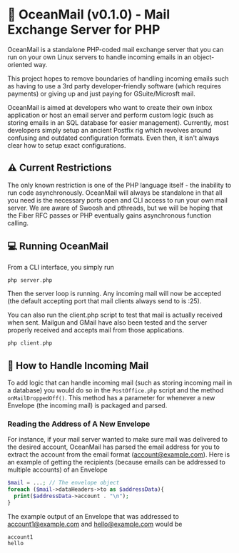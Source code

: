 # 📮 OceanMail (v0.1.0) - Mail Exchange Server for PHP

OceanMail is a standalone PHP-coded mail exchange server that you can run on your own Linux servers to handle incoming emails in an object-oriented way.

This project hopes to remove boundaries of handling incoming emails such as having to use a 3rd party developer-friendly software (which requires payments) or giving up and just paying for GSuite/Microsft mail.

OceanMail is aimed at developers who want to create their own inbox application or host an email server and perform custom logic (such as storing emails in an SQL database for easier management). Currently, most developers simply setup an ancient Postfix rig which revolves around confusing and outdated configuration formats. Even then, it isn't always clear how to setup exact configurations.

## ⚠ Current Restrictions
The only known restriction is one of the PHP language itself - the inability to run code asynchronously. OceanMail will always be standalone in that all you need is the necessary ports open and CLI access to run your own mail server. We are aware of Swoosh and pthreads, but we will be hoping that the Fiber RFC passes or PHP eventually gains asynchronous function calling.

## 💻 Running OceanMail
From a CLI interface, you simply run
```php
php server.php
```
Then the server loop is running. Any incoming mail will now be accepted (the default accepting port that mail clients always send to is :25).

You can also run the client.php script to test that mail is actually received when sent. Mailgun and GMail have also been tested and the server properly received and accepts mail from those applications.
```php
php client.php
```

## 🕋 How to Handle Incoming Mail
To add logic that can handle incoming mail (such as storing incoming mail in a database) you would do so in the `PostOffice.php` script and the method ``onMailDroppedOff()``. This method has a parameter for whenever a new Envelope (the incoming mail) is packaged and parsed.

### Reading the Address of A New Envelope
For instance, if your mail server wanted to make sure mail was delivered to the desired account, OceanMail has parsed the email address for you to extract the account from the email format (account@example.com). Here is an example of getting the recipients (because emails can be addressed to multiple accounts) of an Envelope
```php
$mail = ...; // The envelope object
foreach ($mail->dataHeaders->to as $addressData){
  print($addressData->account . "\n");
}
```

The example output of an Envelope that was addressed to account1@example.com and hello@example.com would be
```
account1
hello
```
